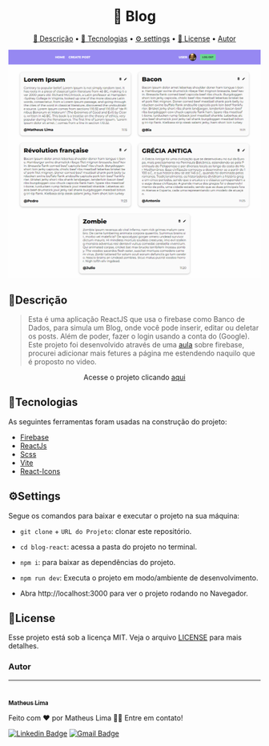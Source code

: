 <h1 align="center">
   🔗 Blog
</h1>

<p align="center">
 <a href="#descrição">🧾 Descrição</a> • 
 <a href="#tecnologias">🚀 Tecnologias</a> • 
 <a href="#settings">⚙ settings</a> •
 <a href="#license">📝 License</a> • 
 <a href="#autor">Autor</a>
</p>

<img src="./src/assets/photo.png"/>

<h2>🧾Descrição</h2>

<blockquote >
  Esta é uma aplicação ReactJS que usa o firebase como Banco de Dados, para simula um Blog, onde você pode inserir, editar ou deletar os posts. Além de poder, fazer o login usando a conta do (Google). Este projeto foi desenvolvido através de uma <a href="https://www.youtube.com/watch?v=zL0dKETbCNE" target="_blank">aula</a> sobre firebase, procurei adicionar mais fetures a página me estendendo naquilo que é proposto no video.
</blockquote>

<p align="center">Acesse o projeto clicando <a href="https://blog-react-lemon.vercel.app/" target="_blank"> aqui </a> </p>

<h2>🚀Tecnologias</h2/>

<p>As seguintes ferramentas foram usadas na construção do projeto:</p>

- [Firebase](https://firebase.google.com/)
- [ReactJs](https://pt-br.reactjs.org/)
- [Scss](https://sass-lang.com/)
- [Vite](https://vitejs.dev/guide/#scaffolding-your-first-vite-project)
- [React-Icons](https://react-icons.github.io/react-icons/)

<h2>⚙Settings</h2>
<p>Segue os comandos para baixar e executar o projeto na sua máquina:</p>

- <code>git clone</code> + <code>URL do Projeto</code>: clonar este repositório.
- <code>cd blog-react</code>: acessa a pasta do projeto no terminal.
- <code>npm i</code>: para baixar as dependências do projeto.
- <code>npm run dev</code>:
  Executa o projeto em modo/ambiente de desenvolvimento.

- Abra http://localhost:3000 para ver o projeto rodando no Navegador.

<h2>📝License</h2>
<p>Esse projeto está sob a licença MIT. Veja o arquivo <a href="https://github.com/the-matheuslima/blog-react/blob/main/LICENSE">LICENSE</a> para mais detalhes.</p>

### Autor

---

<a href="https://github.com/the-matheuslima/">
 <img style="border-radius: 50%;" src="https://avatars.githubusercontent.com/u/96140653?v=4" width="100px;" alt=""/>
 <br />
 <sub><b>Matheus Lima</b></sub></a>

Feito com ❤️ por Matheus Lima 👋🏽 Entre em contato!

[![Linkedin Badge](https://img.shields.io/badge/-Matheus-blue?style=flat-square&logo=Linkedin&logoColor=white&link=https://www.linkedin.com/in/matheus-lima-8240b7228/)](https://www.linkedin.com/in/matheus-lima-8240b7228/)
[![Gmail Badge](https://img.shields.io/badge/-matheuslima.thedev@gmail.com-c14438?style=flat-square&logo=Gmail&logoColor=white&link=mailto:matheuslima.thedev@gmail.com)](mailto:matheuslima.thedev@gmail.com)
